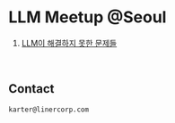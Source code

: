 # LLM Meetup @Seoul

1. [LLM이 해결하지 못한 문제들](/Seoul/1/)

<br>

## Contact

```
karter@linercorp.com
```
